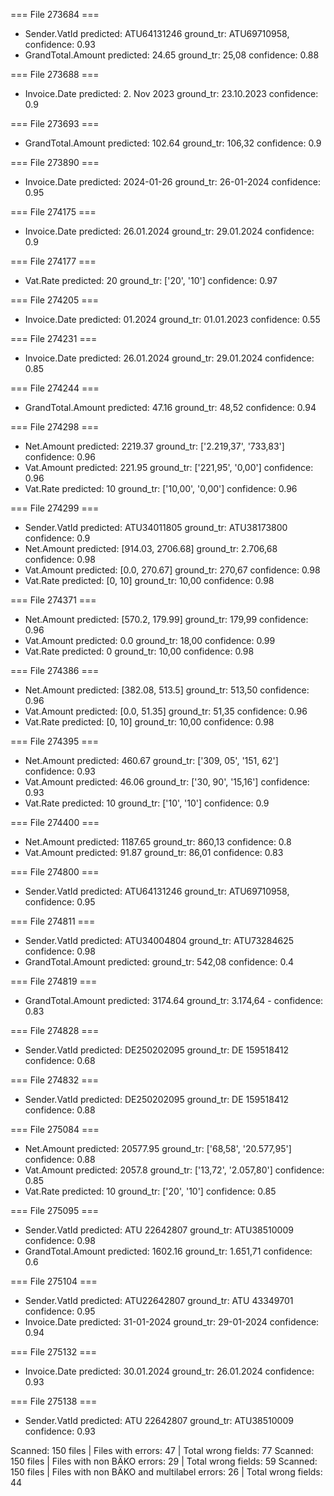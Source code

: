 === File 273684 ===
- Sender.VatId
  predicted: ATU64131246
  ground_tr: ATU69710958,
  confidence: 0.93
- GrandTotal.Amount
  predicted: 24.65
  ground_tr: 25,08
  confidence: 0.88

=== File 273688 ===
- Invoice.Date
  predicted: 2. Nov 2023
  ground_tr: 23.10.2023
  confidence: 0.9

=== File 273693 ===
- GrandTotal.Amount
  predicted: 102.64
  ground_tr: 106,32
  confidence: 0.9

=== File 273890 ===
- Invoice.Date
  predicted: 2024-01-26
  ground_tr: 26-01-2024
  confidence: 0.95

=== File 274175 ===
- Invoice.Date
  predicted: 26.01.2024
  ground_tr: 29.01.2024
  confidence: 0.9

=== File 274177 ===
- Vat.Rate
  predicted: 20
  ground_tr: ['20', '10']
  confidence: 0.97

=== File 274205 ===
- Invoice.Date
  predicted: 01.2024
  ground_tr: 01.01.2023
  confidence: 0.55


=== File 274231 ===
- Invoice.Date
  predicted: 26.01.2024
  ground_tr: 29.01.2024
  confidence: 0.85


=== File 274244 ===
- GrandTotal.Amount
  predicted: 47.16
  ground_tr: 48,52
  confidence: 0.94

=== File 274298 ===
- Net.Amount
  predicted: 2219.37
  ground_tr: ['2.219,37', '733,83']
  confidence: 0.96
- Vat.Amount
  predicted: 221.95
  ground_tr: ['221,95', '0,00']
  confidence: 0.96
- Vat.Rate
  predicted: 10
  ground_tr: ['10,00', '0,00']
  confidence: 0.96

=== File 274299 ===
- Sender.VatId
  predicted: ATU34011805
  ground_tr: ATU38173800
  confidence: 0.9
- Net.Amount
  predicted: [914.03, 2706.68]
  ground_tr: 2.706,68
  confidence: 0.98
- Vat.Amount
  predicted: [0.0, 270.67]
  ground_tr: 270,67
  confidence: 0.98
- Vat.Rate
  predicted: [0, 10]
  ground_tr: 10,00
  confidence: 0.98

=== File 274371 ===
- Net.Amount
  predicted: [570.2, 179.99]
  ground_tr: 179,99
  confidence: 0.96
- Vat.Amount
  predicted: 0.0
  ground_tr: 18,00
  confidence: 0.99
- Vat.Rate
  predicted: 0
  ground_tr: 10,00
  confidence: 0.98

=== File 274386 ===
- Net.Amount
  predicted: [382.08, 513.5]
  ground_tr: 513,50
  confidence: 0.96
- Vat.Amount
  predicted: [0.0, 51.35]
  ground_tr: 51,35
  confidence: 0.96
- Vat.Rate
  predicted: [0, 10]
  ground_tr: 10,00
  confidence: 0.98

=== File 274395 ===
- Net.Amount
  predicted: 460.67
  ground_tr: ['309, 05', '151, 62']
  confidence: 0.93
- Vat.Amount
  predicted: 46.06
  ground_tr: ['30, 90', '15,16']
  confidence: 0.93
- Vat.Rate
  predicted: 10
  ground_tr: ['10', '10']
  confidence: 0.9

=== File 274400 ===
- Net.Amount
  predicted: 1187.65
  ground_tr: 860,13
  confidence: 0.8
- Vat.Amount
  predicted: 91.87
  ground_tr: 86,01
  confidence: 0.83

=== File 274800 ===
- Sender.VatId
  predicted: ATU64131246
  ground_tr: ATU69710958,
  confidence: 0.95

=== File 274811 ===
- Sender.VatId
  predicted: ATU34004804
  ground_tr: ATU73284625
  confidence: 0.98
- GrandTotal.Amount
  predicted: 
  ground_tr: 542,08
  confidence: 0.4

=== File 274819 ===
- GrandTotal.Amount
  predicted: 3174.64
  ground_tr: 3.174,64 -
  confidence: 0.83

=== File 274828 ===
- Sender.VatId
  predicted: DE250202095
  ground_tr: DE 159518412
  confidence: 0.68

=== File 274832 ===
- Sender.VatId
  predicted: DE250202095
  ground_tr: DE 159518412
  confidence: 0.88

=== File 275084 ===
- Net.Amount
  predicted: 20577.95
  ground_tr: ['68,58', '20.577,95']
  confidence: 0.88
- Vat.Amount
  predicted: 2057.8
  ground_tr: ['13,72', '2.057,80']
  confidence: 0.85
- Vat.Rate
  predicted: 10
  ground_tr: ['20', '10']
  confidence: 0.85

=== File 275095 ===
- Sender.VatId
  predicted: ATU 22642807
  ground_tr: ATU38510009
  confidence: 0.98
- GrandTotal.Amount
  predicted: 1602.16
  ground_tr: 1.651,71
  confidence: 0.6


=== File 275104 ===
- Sender.VatId
  predicted: ATU22642807
  ground_tr: ATU 43349701
  confidence: 0.95
- Invoice.Date
  predicted: 31-01-2024
  ground_tr: 29-01-2024
  confidence: 0.94


=== File 275132 ===
- Invoice.Date
  predicted: 30.01.2024
  ground_tr: 26.01.2024
  confidence: 0.93

=== File 275138 ===
- Sender.VatId
  predicted: ATU 22642807
  ground_tr: ATU38510009
  confidence: 0.93

Scanned: 150 files | Files with errors: 47 | Total wrong fields: 77
Scanned: 150 files | Files with non BÄKO errors: 29 | Total wrong fields: 59
Scanned: 150 files | Files with non BÄKO and multilabel errors: 26 | Total wrong fields: 44
